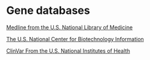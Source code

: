 [//]: # (
source: gpt-3 + jph editing
tags: genetics links
)

# Gene databases

[Medline from the U.S. National Library of Medicine](https://medlineplus.gov/genetics/gene/)

[The U.S. National Center for Biotechnology Information](https://www.ncbi.nlm.nih.gov/gene)

[ClinVar From the U.S. National Institutes of Health](https://www.ncbi.nlm.nih.gov/clinvar/)

